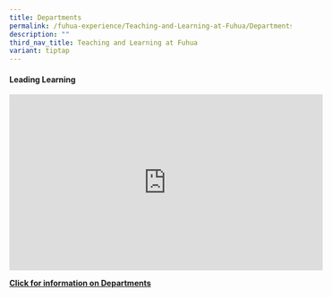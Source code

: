 ```yaml
---
title: Departments
permalink: /fuhua-experience/Teaching-and-Learning-at-Fuhua/Departments/
description: ""
third_nav_title: Teaching and Learning at Fuhua
variant: tiptap
---
```

<h4>Leading Learning</h4>
<div class="iframe-wrapper">
<iframe height="315" width="560" allowfullscreen="true" frameborder="0" src="https://www.youtube.com/embed/Rr-Zlypf3AU?si=5s-HK1INog-SGgvZ"></iframe>
</div>
<p></p>
<p><strong><a href="/departments/English-Language/" rel="noopener noreferrer nofollow" target="_blank">Click for information on Departments</a></strong>
</p>